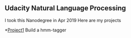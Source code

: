 ## Udacity Natural Language Processing

I took this Nanodegree in Apr 2019
Here are my projects

*[Project1](https://github.com/beaker69a/Udacity_NLP/Project1) Build a hmm-tagger
